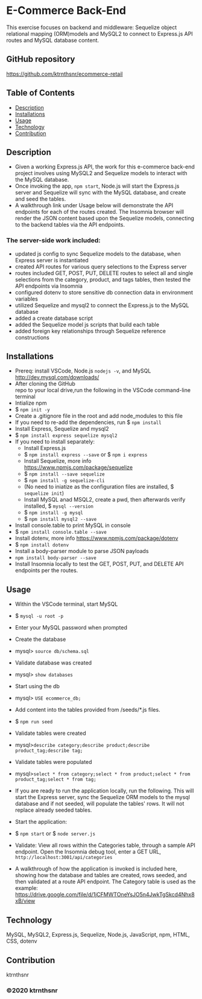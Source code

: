 # E-Commerce Back-End
This exercise focuses on backend and middleware: Sequelize object relational mapping (ORM)models and MySQL2 to connect to Express.js API routes and MySQL database content.

## GitHub repository
https://github.com/ktrnthsnr/ecommerce-retail


## Table of Contents
* [Description](#description)
* [Installations](#installations)
* [Usage](#usage)
* [Technology](#technology)
* [Contribution](#contribution)

## Description
- Given a working Express.js API, the work for this e-commerce back-end project involves using MySQL2 and Sequelize models to interact with the MySQL database. 
- Once invoking the app, `npm start`, Node.js will start the Express.js server and Sequelize will sync with the MySQL database, and create and seed the tables.  
- A walkthrough link under Usage below will demonstrate the API endpoints for each of the routes created. The Insomnia browser will render the JSON content based upon the Sequelize models, connecting to the backend tables via the API endpoints.

### The server-side work included:
  - updated js config to sync Sequelize models to the database, when Express server is instantiated
  - created API routes for various query selections to the Express server
  - routes included GET, POST, PUT, DELETE routes to select all and single selections from the  category, product, and tags tables, then tested the API endpoints via Insomnia
  - configured dotenv to store sensitive db connection data in environment variables
  - utilized Sequelize and mysql2 to connect the Express.js to the MySQL database
  - added a create database script
  - added the Sequelize model js scripts that build each table 
  - added foreign key relationships through Sequelize reference constructions


## Installations
- Prereq: install VSCode, Node.js `nodejs -v`, and MySQL http://dev.mysql.com/downloads/
- After cloning the GitHub repo to your local drive,run the following in the VSCode command-line terminal
- Intialize npm
- $ `npm init -y`
- Create a .gitignore file in the root and add node_modules to this file
- If you need to re-add the dependencies, run $ `npm install`
- Install Express, Sequelize and mysql2
- $ `npm install express sequelize mysql2`
- If you need to install separately:
    - Install Express.js
    - $ `npm install express --save` or $ `npm i express`
    - Install Sequelize, more info https://www.npmjs.com/package/sequelize
    - $ `npm install --save sequelize`
    - $ `npm install -g sequelize-cli`
    - (No need to iniatize as the configuration files are installed, $ `sequelize init`)
    - Install MySQL anad MSQL2, create a pwd, then afterwards verify installed, $ `mysql --version`
    - $ `npm install -g mysql`
    - $ `npm install mysql2 --save`
- Install console.table to print MySQL in console
- $ `npm install console.table --save`
- Install dotenv, more info https://www.npmjs.com/package/dotenv
- $ `npm install dotenv`
- Install a body-parser module to parse JSON payloads
- `npm install body-parser --save`
- Install Insomnia locally to test the GET, POST, PUT, and DELETE API endpoints per the routes.


## Usage
- Within the VSCode terminal, start MySQL
-   $ `mysql -u root -p`
- Enter your MySQL password when prompted

- Create the database 
-   mysql> `source db/schema.sql`
- Validate database was created
-   mysql> `show databases`

- Start using the db
-   mysql> `USE ecommerce_db;`

- Add content into the tables provided from /seeds/*.js files.
-   $ `npm run seed`
- Validate tables were created
-  mysql>`describe category;describe product;describe product_tag;describe tag;`
- Validate tables were populated
-  mysql>`select * from category;select * from product;select * from product_tag;select * from tag;`

- If you are ready to run the application locally, run the following. This will start the Express server, sync the Sequelize ORM models to the mysql database and if not seeded, will populate the tables' rows. It will not replace already seeded tables.
- Start the application:
-   $ `npm start` or $ `node server.js`

- Validate: View all rows within the Categories table, through a sample API endpoint. Open the Insomnia debug tool, enter a GET URL, `http://localhost:3001/api/categories`

- A walkthrough of how the application is invoked is included here, showing how the database and tables are created, rows seeded, and then validated at a route API endpoint.  The Category table is used as the example:
https://drive.google.com/file/d/1jCFMWTOneYsJO5n4JwkTgSkcd4Nhx8xB/view

## Technology
MySQL, MySQL2, Express.js, Sequelize, Node.js, JavaScript, npm, HTML, CSS, dotenv

## Contribution
ktrnthsnr

### ©️2020 ktrnthsnr
